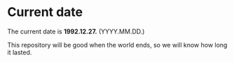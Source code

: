 # Current date

The current date is **1992.12.27.** (YYYY.MM.DD.)

This repository will be good when the world ends, so we will know how long it lasted.